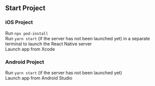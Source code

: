 ## Start Project

### iOS Project

Run `npx pod-install`  
Run `yarn start` (if the server has not been launched yet) in a separate terminal to launch the React Native server  
Launch app from Xcode

### Android Project

Run `yarn start` (if the server has not been launched yet)  
Launch app from Android Studio
